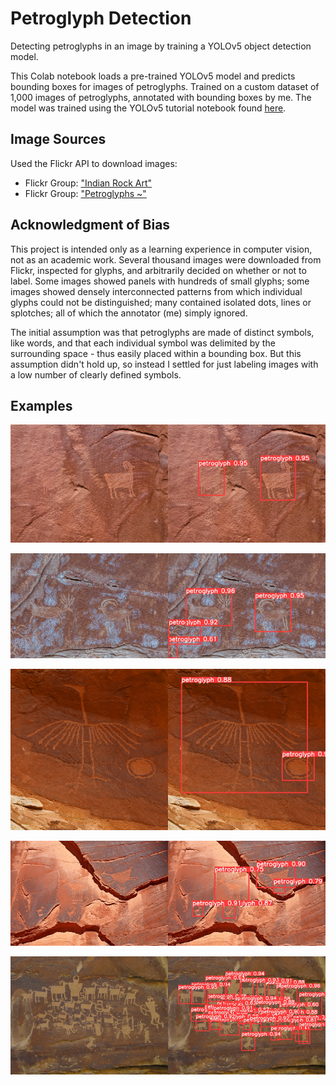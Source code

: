 # Petroglyph Detection
Detecting petroglyphs in an image by training a YOLOv5 object detection model.  

This Colab notebook loads a pre-trained YOLOv5 model and predicts bounding boxes for images of petroglyphs. Trained on a custom dataset of 1,000 images of petroglyphs, annotated with bounding boxes by me. The model was trained using the YOLOv5 tutorial notebook found [here](https://colab.research.google.com/github/ultralytics/yolov5/blob/master/tutorial.ipynb).  

## Image Sources
Used the Flickr API to download images:
- Flickr Group: ["Indian Rock Art"](https://www.flickr.com/groups/700739@N20/pool/)
- Flickr Group: ["Petroglyphs ~"](https://www.flickr.com/groups/43719540@N00/)

## Acknowledgment of Bias
This project is intended only as a learning experience in computer vision, not as an academic work. Several thousand images were downloaded from Flickr, inspected for glyphs, and arbitrarily decided on whether or not to label. Some images showed panels with hundreds of small glyphs; some images showed densely interconnected patterns from which individual glyphs could not be distinguished; many contained isolated dots, lines or splotches; all of which the annotator (me) simply ignored.  

The initial assumption was that petroglyphs are made of distinct symbols, like words, and that each individual symbol was delimited by the surrounding space - thus easily placed within a bounding box. But this assumption didn't hold up, so instead I settled for just labeling images with a low number of clearly defined symbols.

## Examples

<img src="./github_preview_images/example_images/27915781308.jpg" style="width: 50%;"><img src="./github_preview_images/example_predictions/27915781308.jpg" style="width: 50%;">

<img src="./github_preview_images/example_images/28760741518.jpg" style="width: 50%;"><img src="./github_preview_images/example_predictions/28760741518.jpg" style="width: 50%;">

<img src="./github_preview_images/example_images/30359780592.jpg" style="width: 50%;"><img src="./github_preview_images/example_predictions/30359780592.jpg" style="width: 50%;">

<img src="./github_preview_images/example_images/6183174382.jpg" style="width: 50%;"><img src="./github_preview_images/example_predictions/6183174382.jpg" style="width: 50%;">

<img src="./github_preview_images/example_images/panel.jpg" style="width: 50%;"><img src="./github_preview_images/example_predictions/panel.jpg" style="width: 50%;">

